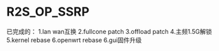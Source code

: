 # R2S_OP_SSRP
已完成的：
  1.lan wan互换
  2.fullcone patch
  3.offload patch
  4.主频1.5G解锁
  5.kernel rebase
  6.openwrt rebase
  6.gui固件升级
